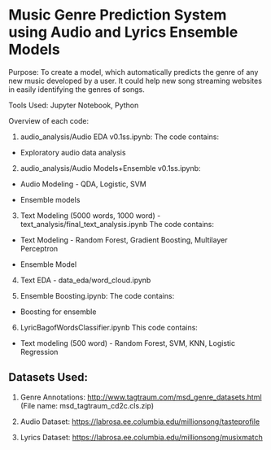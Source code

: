 # Music Genre Prediction System using Audio and Lyrics Ensemble Models

Purpose: To create a model, which automatically predicts the genre of any new music developed by a user. It could help new song streaming websites in easily identifying the genres of songs.

Tools Used: Jupyter Notebook, Python

Overview of each code:

1. audio_analysis/Audio EDA v0.1ss.ipynb: 
The code contains:

  * Exploratory audio data analysis 

2. audio_analysis/Audio Models+Ensemble v0.1ss.ipynb:
  
  * Audio Modeling - QDA, Logistic, SVM
  
  * Ensemble models

3. Text Modeling (5000 words, 1000 word) - text_analysis/final_text_analysis.ipynb
The code contains:

  * Text Modeling - Random Forest, Gradient Boosting, Multilayer Perceptron
  
  * Ensemble Model

4. Text EDA - data_eda/word_cloud.ipynb
 
5. Ensemble Boosting.ipynb: 
The code contains:

  * Boosting for ensemble 

6. LyricBagofWordsClassifier.ipynb
This code contains:

  * Text modeling (500 word) - Random Forest, SVM, KNN, Logistic Regression
  
## Datasets Used:
1. Genre Annotations:
 http://www.tagtraum.com/msd_genre_datasets.html (File name: msd_tagtraum_cd2c.cls.zip)
 
2. Audio Dataset:
 https://labrosa.ee.columbia.edu/millionsong/tasteprofile

3. Lyrics Dataset:
 https://labrosa.ee.columbia.edu/millionsong/musixmatch
